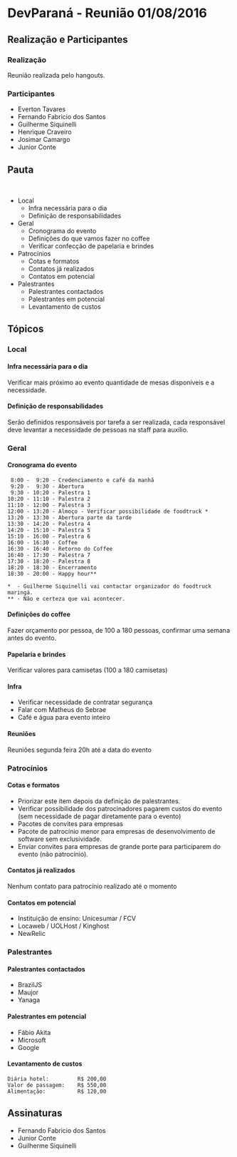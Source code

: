 # DevParaná - Reunião 01/08/2016

## Realização e Participantes
### Realização
Reunião realizada pelo hangouts.

### Participantes
- Everton Tavares
- Fernando Fabricio dos Santos
- Guilherme Siquinelli
- Henrique Craveiro
- Josimar Camargo
- Junior Conte

## Pauta
​
* Local
    - Infra necessária para o dia
    - Definição de responsabilidades
* Geral
    - Cronograma do evento
    - Definições do que vamos fazer no coffee
    - Verificar confecção de papelaria e brindes
* Patrocínios
    - Cotas e formatos
    - Contatos já realizados
    - Contatos em potencial
* Palestrantes
    - Palestrantes contactados
    - Palestrantes em potencial
    - Levantamento de custos

## Tópicos
### Local
#### Infra necessária para o dia

Verificar mais próximo ao evento quantidade de mesas disponíveis e a necessidade.

#### Definição de responsabilidades

Serão definidos responsáveis por tarefa a ser realizada, cada responsável deve levantar a necessidade de pessoas na staff para auxílio.

### Geral

#### Cronograma do evento

```
 8:00 -  9:20 - Credenciamento e café da manhã
 9:20 -  9:30 - Abertura
 9:30 - 10:20 - Palestra 1
10:20 - 11:10 - Palestra 2
11:10 - 12:00 - Palestra 3
12:00 - 13:20 - Almoço - Verificar possibilidade de foodtruck *
13:20 - 13:30 - Abertura parte da tarde
13:30 - 14:20 - Palestra 4
14:20 - 15:10 - Palestra 5
15:10 - 16:00 - Palestra 6
16:00 - 16:30 - Coffee
16:30 - 16:40 - Retorno do Coffee
16:40 - 17:30 - Palestra 7
17:30 - 18:20 - Palestra 8
18:20 - 18:30 - Encerramento
18:30 - 20:00 - Happy hour**

*  - Guilherme Siquinelli vai contactar organizador do foodtruck maringá.
** - Não e certeza que vai acontecer.
```

#### Definições do coffee

Fazer orçamento por pessoa, de 100 a 180 pessoas, confirmar uma semana antes do evento.

#### Papelaria e brindes

Verificar valores para camisetas (100 a 180 camisetas)

#### Infra

- Verificar necessidade de contratar segurança
- Falar com Matheus do Sebrae
- Café e água para evento inteiro

#### Reuniões

Reuniões segunda feira 20h até a data do evento

### Patrocínios
#### Cotas e formatos
- Priorizar este item depois da definição de palestrantes.
- Verificar possibilidade dos patrocinadores pagarem custos do evento (sem necessidade de pagar diretamente para o evento)
- Pacotes de convites para empresas
- Pacote de patrocínio menor para empresas de desenvolvimento de software sem exclusividade.
- Enviar convites para empresas de grande porte para participarem do evento (não patrocínio).

#### Contatos já realizados

Nenhum contato para patrocínio realizado até o momento

#### Contatos em potencial
- Instituição de ensino: Unicesumar / FCV
- Locaweb / UOLHost / Kinghost
- NewRelic

### Palestrantes
#### Palestrantes contactados
- BrazilJS
- Maujor
- Yanaga

#### Palestrantes em potencial
- Fábio Akita
- Microsoft
- Google

#### Levantamento de custos
```
Diária hotel:         R$ 200,00
Valor de passagem:    R$ 550,00
Alimentação:          R$ 120,00
```

## Assinaturas
- Fernando Fabricio dos Santos
- Junior Conte
- Guilherme Siquinelli
